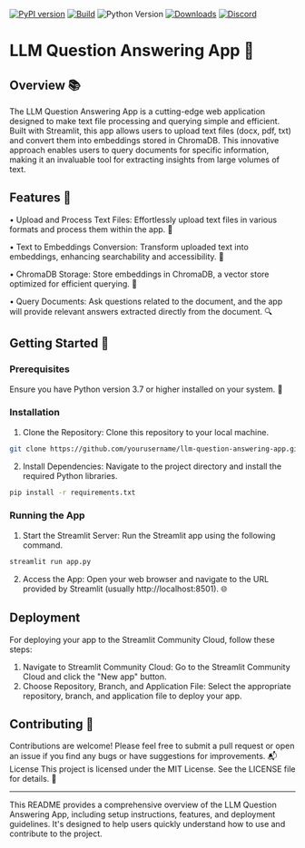 [![PyPI version](https://badge.fury.io/py/pyautogen.svg)](https://badge.fury.io/py/pyautogen)
[![Build](https://github.com/microsoft/autogen/actions/workflows/python-package.yml/badge.svg)](https://github.com/microsoft/autogen/actions/workflows/python-package.yml)
![Python Version](https://img.shields.io/badge/3.8%20%7C%203.9%20%7C%203.10%20%7C%203.11%20%7C%203.12-blue)
[![Downloads](https://static.pepy.tech/badge/pyautogen/week)](https://pepy.tech/project/pyautogen)
[![Discord](https://img.shields.io/discord/1153072414184452236?logo=discord&style=flat)](https://discord.gg/pAbnFJrkgZ)

# LLM Question Answering App 🚀
## Overview 📚
The LLM Question Answering App is a cutting-edge web application designed to make text file processing and querying simple and efficient. Built with Streamlit, this app allows users to upload text files (docx, pdf, txt) and convert them into embeddings stored in ChromaDB. This innovative approach enables users to query documents for specific information, making it an invaluable tool for extracting insights from large volumes of text.
## Features 🌟
•	Upload and Process Text Files: Effortlessly upload text files in various formats and process them within the app. 📁

•	Text to Embeddings Conversion: Transform uploaded text into embeddings, enhancing searchability and accessibility. 🧠

•	ChromaDB Storage: Store embeddings in ChromaDB, a vector store optimized for efficient querying. 💾

•	Query Documents: Ask questions related to the document, and the app will provide relevant answers extracted directly from the document. 🔍

## Getting Started 🏁
### Prerequisites
Ensure you have Python version 3.7 or higher installed on your system. 🐍
### Installation
1.	Clone the Repository: Clone this repository to your local machine.
```bash
git clone https://github.com/yourusername/llm-question-answering-app.git
```


2.	Install Dependencies: Navigate to the project directory and install the required Python libraries.
```bash
pip install -r requirements.txt
```



### Running the App
1.	Start the Streamlit Server: Run the Streamlit app using the following command.
```bash
streamlit run app.py
```


2.	Access the App: Open your web browser and navigate to the URL provided by Streamlit (usually http://localhost:8501). 🌐
## Deployment
For deploying your app to the Streamlit Community Cloud, follow these steps:
1.	Navigate to Streamlit Community Cloud: Go to the Streamlit Community Cloud and click the "New app" button.
2.	Choose Repository, Branch, and Application File: Select the appropriate repository, branch, and application file to deploy your app.
## Contributing 🤝
Contributions are welcome! Please feel free to submit a pull request or open an issue if you find any bugs or have suggestions for improvements. 📬
License
This project is licensed under the MIT License. See the LICENSE file for details. 📄
________________________________________
This README provides a comprehensive overview of the LLM Question Answering App, including setup instructions, features, and deployment guidelines. It's designed to help users quickly understand how to use and contribute to the project.

